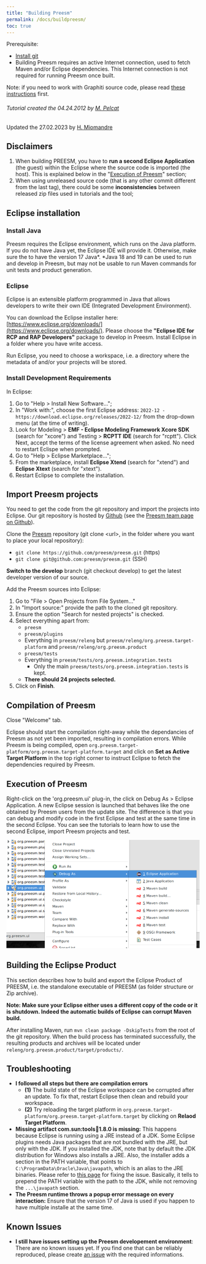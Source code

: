 ```yaml
---
title: "Building Preesm"
permalink: /docs/buildpreesm/
toc: true
---
```


Prerequisite: 
*  [Install git](/docs/gitsetup)
*  Building Preesm requires an active Internet connection, used to fetch Maven and/or Eclipse dependencies. This Internet connection is not required for running Preesm once built.

Note: if you need to work with Graphiti source code, please read [these instructions](/docs/buildfromgraphiti/) first.

###### Tutorial created the 04.24.2012 by [M. Pelcat](mailto:mpelcat@insa-rennes.fr)  
Updated the 27.02.2023 by [H. Miomandre](mailto:hugo.miomandre@insa-rennes.fr)

## Disclaimers

1.  When building PREESM, you have to **run a second Eclipse Application** (the guest) within the Eclipse where the source code is imported (the host). This is explained below in  the "[Execution of Preesm](#execution-of-preesm)" section;
2.  When using unreleased source code (that is any other commit different from the last tag), there could be some **inconsistencies** between released zip files used in tutorials and the tool;


## Eclipse installation

### Install Java  

Preesm requires the Eclipse environment, which runs on the Java platform. If you do not have Java yet, the Eclipse IDE will provide it. Otherwise, make sure the to have the version 17 Java*.
*Java 18 and 19 can be used to run and develop in Preesm, but may not be usable to run Maven commands for unit tests and product generation.

### Eclipse

Eclipse is an extensible platform programmed in Java that allows developers to write their own IDE (Integrated Development Environment).

You can download the Eclipse installer here: [https://www.eclipse.org/downloads/](https://www.eclipse.org/downloads/). Please choose the **"Eclipse IDE for RCP and RAP Developers"** package to develop in Preesm. Install Eclipse in a folder where you have write access.

Run Eclipse, you need to choose a workspace, i.e. a directory where the metadata of and/or your projects will be stored.

### Install Development Requirements

In Eclipse:

1.  Go to "Help > Install New Software...";
2.  In "Work with:", choose the first Eclipse address: ```2022-12 - https://download.eclipse.org/releases/2022-12/``` from the drop-down menu (at the time of writing).
3.  Look for Modeling > **EMF - Eclipse Modeling Framework Xcore SDK** (search for "xcore") and Testing > **RCPTT IDE** (search for "rcptt").
Click Next, accept the terms of the license agreement when asked.
No need to restart Eclispe when prompted.
4.  Go to "Help > Eclipse Marketplace...";
5.  From the marketplace, install **Eclipse Xtend** (search for "xtend") and **Eclipse Xtext** (search for "xtext").
6.  Restart Eclipse to complete the installation.

## Import Preesm projects

You need to get the code from the git repository and import the projects into Eclipse. Our git repository is hosted by [Github](https://github.com/) (see the [Preesm team page on Github](https://github.com/preesm/)).

Clone the [Preesm](https://github.com/preesm/preesm) repository (git clone \<url\>, in the folder where you want to place your local repository):

*   ```git clone https://github.com/preesm/preesm.git``` (https)
*   ```git clone git@github.com:preesm/preesm.git``` (SSH)

**Switch to the develop** branch (git checkout develop) to get the latest developer version of our source.

Add the Preesm sources into Eclipse:

1.  Go to "File > Open Projects from File System..."
2.  In "Import source:" provide the path to the cloned git repository.
3.  Ensure the option "Search for nested projects" is checked.
4.  Select everything apart from:
    * ```preesm```
    * ```preesm/plugins```
    * Everything in ```preesm/releng``` but ```preesm/releng/org.preesm.target-platform``` and ```preesm/releng/org.preesm.product```
    * ```preesm/tests```
    * Everything in ```preesm/tests/org.preesm.integration.tests```
        * Only the main ```preesm/tests/org.preesm.integration.tests``` is kept.
    * **There should 24 projects selected.**
5.  Click on **Finish**.

## Compilation of Preesm

Close "Welcome" tab.

Eclipse should start the compilation right-away while the dependancies of Preesm as not yet been imported, resulting in compilation errors. While Preesm is being compiled, open ```org.preesm.target-platform/org.preesm.target-platform.target``` and click on **Set as Active Target Platform** in the top right corner to instruct Eclipse to fetch the dependencies required by Preesm.

## Execution of Preesm

Right-click on the 'org.preesm.ui' plug-in, the click on Debug As > Eclipse Application. A new Eclipse session is launched that behaves like the one obtained by Preesm users from the update site. The difference is that you can debug and modify code in the first Eclipse and test at the same time in the second Eclipse. You can see the tutorials to learn how to use the second Eclipse, import Preesm projects and test.

![](/assets/docs/03-buildingpreesm/debug_ui.png)

## Building the Eclipse Product

This section describes how to build and export the Eclipse Product of PREESM, i.e. the standalone executable of PREESM (as folder structure or Zip archive).

**Note: Make sure your Eclipse either uses a different copy of the code or it is shutdown. Indeed the automatic builds of Eclipse can corrupt Maven build.**

After installing Maven, run `mvn clean package -DskipTests` from the root of the git repository. When the build process has terminated successfully, the resulting products and archives will be located under ```releng/org.preesm.product/target/products/```.

## Troubleshooting

*   **I followed all steps but there are compilation errors**
    *   **(1)** The build state of the Eclipse workspace can be corrupted after an update. To fix that, restart Eclipse then clean and rebuild your workspace.
    *   **(2)** Try reloading the target platform in ```org.preesm.target-platform/org.preesm.target-platform.target``` by clicking on **Relaod Target Platform**.
*   **Missing artifact com.sun:tools:jar:1.8.0 is missing:** This happens because Eclipse is running using a JRE instead of a JDK. Some Eclipse plugins needs Java packages that are not bundled with the JRE, but only with the JDK. If you installed the JDK, note that by default the JDK distribution for Windows also installs a JRE. Also, the installer adds a section in the PATH variable, that points to ```C:\ProgramData\Oracle\Java\javapath```, which is an alias to the JRE binaries. Please refer to [this page](https://douglascayers.com/2015/05/30/how-to-set-custom-java-path-after-installing-jdk-8/) for fixing the issue. Basically, it tells to prepend the PATH variable with the path to the JDK, while not removing the ```...\javapath``` section.
*   **The Preesm runtime throws a popup error message on every interaction:** Ensure that the version 17 of Java is used if you happen to have multiple installe at the same time.

## Known Issues

*   **I still have issues setting up the Preesm developement environment**: There are no known issues yet. If you find one that can be reliably reproduced, please create [an issue](https://github.com/preesm/preesm/issues/) with the required informations.


